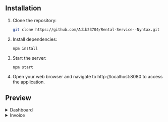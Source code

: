 
## Installation

1. Clone the repository:

   ```bash
   git clone https://github.com/Adib23704/Rental-Service--Nyntax.git
   ```

2. Install dependencies:

   ```bash
   npm install
   ```

3. Start the server:

   ```bash
   npm start
   ```

5. Open your web browser and navigate to http://localhost:8080 to access the application.

## Preview
<details>
   <summary>Dashboard</summary>
   
   ![dashboard](https://raw.githubusercontent.com/Adib23704/Rental-Service-Dashboard/master/dashboard.png)
</details>
<details>
   <summary>Invoice</summary>

   ![invoice](https://raw.githubusercontent.com/Adib23704/Rental-Service-Dashboard/master/invoice.jpg)
</details>
